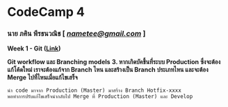 # CodeCamp 4

### นาย ภคิน พีรธนวณิช  [ *nametee@gmail.com* ]

**Week 1 - Git ([Link](https://drive.google.com/open?id=1-4vBTew5HNz3zoyQK2qwhTMyiVMPBNIz))**

**Git workflow และ Branching models**
**3. หากเกิดบัคขึ้นที่ระบบ Production ซึ่งจะต้องแก้โค้ดใหม่ เราจะต้องแก้จาก Branch ไหน และสร้างเป็น Branch ประเภทไหน และจะต้อง Merge ไปที่ไหนเมื่อแก้ไขเสร็จ**
```
นำ code มาจาก Production (Master) มาสร้าง Branch Hotfix-xxxx 
พอทำการปรับแก้ไขเสร็จนำกลับไป Merge ที่ Production (Master) และ Develop 
```
